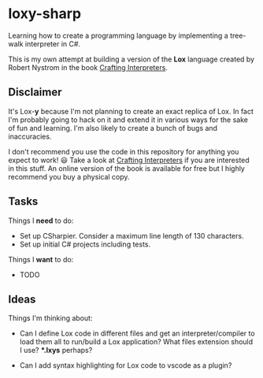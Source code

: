 # loxy-sharp

Learning how to create a programming language by implementing a tree-walk
interpreter in C#.

This is my own attempt at building a version of the **Lox** language created by
Robert Nystrom in the book [Crafting Interpreters](https://craftinginterpreters.com/).

## Disclaimer

It's Lox-**y** because I'm not planning to create an exact replica of Lox. In
fact I'm probably going to hack on it and extend it in various ways for the sake
of fun and learning. I'm also likely to create a bunch of bugs and inaccuracies.

I don't recommend you use the code in this repository for anything you expect to
work! :smiley: Take a look at [Crafting Interpreters](https://craftinginterpreters.com/)
if you are interested in this stuff. An online version of the book is available
for free but I highly recommend you buy a physical copy.

## Tasks

Things I **need** to do:

- Set up CSharpier. Consider a maximum line length of 130 characters.
- Set up initial C# projects including tests.

Things I **want** to do:

- TODO

## Ideas

Things I'm thinking about:

- Can I define Lox code in different files and get an interpreter/compiler to
  load them all to run/build a Lox application? What files extension should I use?
  **\*.lxys** perhaps?

- Can I add syntax highlighting for Lox code to vscode as a plugin?
